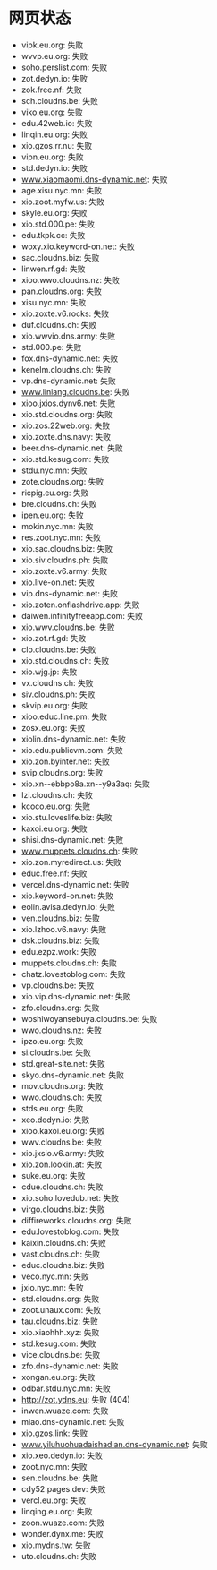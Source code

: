 # 网页状态
- vipk.eu.org: 失败
- wvvp.eu.org: 失败
- soho.perslist.com: 失败
- zot.dedyn.io: 失败
- zok.free.nf: 失败
- sch.cloudns.be: 失败
- viko.eu.org: 失败
- edu.42web.io: 失败
- linqin.eu.org: 失败
- xio.gzos.rr.nu: 失败
- vipn.eu.org: 失败
- std.dedyn.io: 失败
- www.xiaomaomi.dns-dynamic.net: 失败
- age.xisu.nyc.mn: 失败
- xio.zoot.myfw.us: 失败
- skyle.eu.org: 失败
- xio.std.000.pe: 失败
- edu.tkpk.cc: 失败
- woxy.xio.keyword-on.net: 失败
- sac.cloudns.biz: 失败
- linwen.rf.gd: 失败
- xioo.wwo.cloudns.nz: 失败
- pan.cloudns.org: 失败
- xisu.nyc.mn: 失败
- xio.zoxte.v6.rocks: 失败
- duf.cloudns.ch: 失败
- xio.wwvio.dns.army: 失败
- std.000.pe: 失败
- fox.dns-dynamic.net: 失败
- kenelm.cloudns.ch: 失败
- vp.dns-dynamic.net: 失败
- www.liniang.cloudns.be: 失败
- xioo.jxios.dynv6.net: 失败
- xio.std.cloudns.org: 失败
- xio.zos.22web.org: 失败
- xio.zoxte.dns.navy: 失败
- beer.dns-dynamic.net: 失败
- xio.std.kesug.com: 失败
- stdu.nyc.mn: 失败
- zote.cloudns.org: 失败
- ricpig.eu.org: 失败
- bre.cloudns.ch: 失败
- ipen.eu.org: 失败
- mokin.nyc.mn: 失败
- res.zoot.nyc.mn: 失败
- xio.sac.cloudns.biz: 失败
- xio.siv.cloudns.ph: 失败
- xio.zoxte.v6.army: 失败
- xio.live-on.net: 失败
- vip.dns-dynamic.net: 失败
- xio.zoten.onflashdrive.app: 失败
- daiwen.infinityfreeapp.com: 失败
- xio.wwv.cloudns.be: 失败
- xio.zot.rf.gd: 失败
- clo.cloudns.be: 失败
- xio.std.cloudns.ch: 失败
- xio.wjg.jp: 失败
- vx.cloudns.ch: 失败
- siv.cloudns.ph: 失败
- skvip.eu.org: 失败
- xioo.educ.line.pm: 失败
- zosx.eu.org: 失败
- xiolin.dns-dynamic.net: 失败
- xio.edu.publicvm.com: 失败
- xio.zon.byinter.net: 失败
- svip.cloudns.org: 失败
- xio.xn--ebbpo8a.xn--y9a3aq: 失败
- lzi.cloudns.ch: 失败
- kcoco.eu.org: 失败
- xio.stu.loveslife.biz: 失败
- kaxoi.eu.org: 失败
- shisi.dns-dynamic.net: 失败
- www.muppets.cloudns.ch: 失败
- xio.zon.myredirect.us: 失败
- educ.free.nf: 失败
- vercel.dns-dynamic.net: 失败
- xio.keyword-on.net: 失败
- eolin.avisa.dedyn.io: 失败
- ven.cloudns.biz: 失败
- xio.lzhoo.v6.navy: 失败
- dsk.cloudns.biz: 失败
- edu.ezpz.work: 失败
- muppets.cloudns.ch: 失败
- chatz.lovestoblog.com: 失败
- vp.cloudns.be: 失败
- xio.vip.dns-dynamic.net: 失败
- zfo.cloudns.org: 失败
- woshiwoyansebuya.cloudns.be: 失败
- wwo.cloudns.nz: 失败
- ipzo.eu.org: 失败
- si.cloudns.be: 失败
- std.great-site.net: 失败
- skyo.dns-dynamic.net: 失败
- mov.cloudns.org: 失败
- wwo.cloudns.ch: 失败
- stds.eu.org: 失败
- xeo.dedyn.io: 失败
- xioo.kaxoi.eu.org: 失败
- wwv.cloudns.be: 失败
- xio.jxsio.v6.army: 失败
- xio.zon.lookin.at: 失败
- suke.eu.org: 失败
- cdue.cloudns.ch: 失败
- xio.soho.lovedub.net: 失败
- virgo.cloudns.biz: 失败
- diffireworks.cloudns.org: 失败
- edu.lovestoblog.com: 失败
- kaixin.cloudns.ch: 失败
- vast.cloudns.ch: 失败
- educ.cloudns.biz: 失败
- veco.nyc.mn: 失败
- jxio.nyc.mn: 失败
- std.cloudns.org: 失败
- zoot.unaux.com: 失败
- tau.cloudns.biz: 失败
- xio.xiaohhh.xyz: 失败
- std.kesug.com: 失败
- vice.cloudns.be: 失败
- zfo.dns-dynamic.net: 失败
- xongan.eu.org: 失败
- odbar.stdu.nyc.mn: 失败
- http://zot.ydns.eu: 失败 (404)
- inwen.wuaze.com: 失败
- miao.dns-dynamic.net: 失败
- xio.gzos.link: 失败
- www.yiluhuohuadaishadian.dns-dynamic.net: 失败
- xio.xeo.dedyn.io: 失败
- zoot.nyc.mn: 失败
- sen.cloudns.be: 失败
- cdy52.pages.dev: 失败
- vercl.eu.org: 失败
- linqing.eu.org: 失败
- zoon.wuaze.com: 失败
- wonder.dynx.me: 失败
- xio.mydns.tw: 失败
- uto.cloudns.ch: 失败
